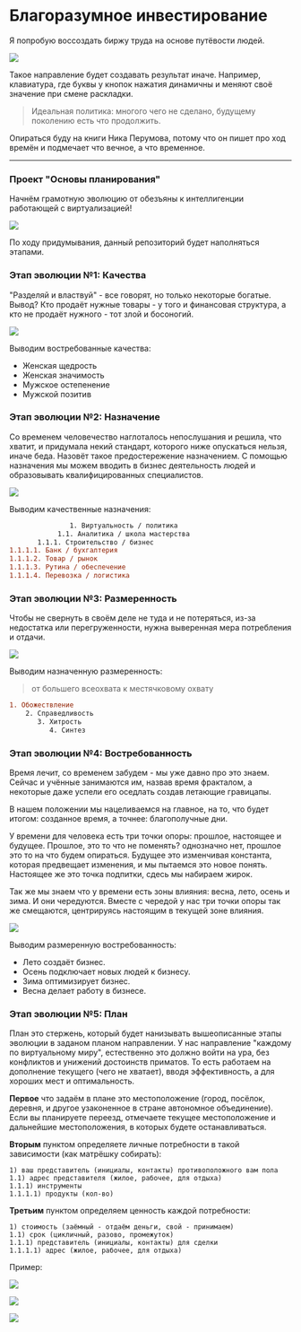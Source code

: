 # Благоразумное инвестирование

Я попробую воссоздать биржу труда на основе путёвости людей.

![](../../Картинки/back20.jpg)

Такое направление будет создавать результат иначе. Например, клавиатура, где буквы у кнопок нажатия динамичны и меняют своё значение при смене раскладки.

> Идеальная политика: многого чего не сделано, будущему поколению есть что продолжить.

Опираться буду на книги Ника Перумова, потому что он пишет про ход времён и подмечает что вечное, а что временное.

---------------------------------

### Проект "Основы планирования"

Начнём грамотную эволюцию от обезъяны к интеллигенции работающей с виртуализацией!

![](./Картинки/hvatit.jpg)

По ходу придумывания, данный репозиторий будет наполняться этапами.

### Этап эволюции №1: Качества

"Разделяй и властвуй" - все говорят, но только некоторые богатые. Вывод? Кто продаёт нужные товары - у того и финансовая структура, а кто не продаёт нужного - тот злой и босоногий.

![](./Картинки/tovar.jpg)

Выводим востребованные качества:
- Женская щедрость
- Женская значимость
- Мужское остепенение
- Мужской позитив

### Этап эволюции №2: Назначение

Со временем человечество наглоталось непослушания и решила, что хватит, и придумала некий стандарт, которого ниже опускаться нельзя, иначе беда. Назовёт такое предостережение назначением. С помощью назначения мы можем вводить в бизнес деятельность людей и образовывать квалифицированных специалистов.

![](./Картинки/tomorrowland-scaled.jpg)

Выводим качественные назначения:
```diff
               1. Виртуальность / политика
            1.1. Аналитика / школа мастерства
       1.1.1. Строительство / бизнес
1.1.1.1. Банк / бухгалтерия
1.1.1.2. Товар / рынок
1.1.1.3. Рутина / обеспечение
1.1.1.4. Перевозка / логистика
```

### Этап эволюции №3: Размеренность

Чтобы не свернуть в своём деле не туда и не потеряться, из-за недостатка или перегруженности, нужна выверенная мера потребления и отдачи.

![](./Картинки/steampunk.jpg)

Выводим назначенную размеренность:

> от большего всеохвата к местячковому охвату

```diff
1. Обожествление
    2. Справедливость
       3. Хитрость
          4. Синтез
```

### Этап эволюции №4: Востребованность

Время лечит, со временем забудем - мы уже давно про это знаем. Сейчас и учённые занимаются им, назвав время фракталом, а некоторые даже успели его оседлать создав летающие гравицапы. 

В нашем положении мы нацеливаемся на главное, на то, что будет итогом: созданное время, а точнее: благополучные дни. 

У времени для человека есть три точки опоры: прошлое, настоящее и будущее. Прошлое, это то что не поменять? однозначно нет, прошлое это то на что будем опираться. Будущее это изменчивая константа, которая предвещает изменения, и мы пытаемся это новое понять. Настоящее же это точка подпитки, сдесь мы набираем жирок.

Так же мы знаем что у времени есть зоны влияния: весна, лето, осень и зима. И они чередуются. Вместе с чередой у нас три точки опоры так же смещаются, центрируясь настоящим в текущей зоне влияния.

![](./Картинки/time.jpg)

Выводим размеренную востребованность:
- Лето создаёт бизнес.
- Осень подключает новых людей к бизнесу.
- Зима оптимизирует бизнес.
- Весна делает работу в бизнесе.

### Этап эволюции №5: План

План это стержень, который будет нанизывать вышеописанные этапы эволюции в заданом планом направлении. У нас направление "каждому по виртуальному миру", естественно это должно войти на ура, без конфликтов и унижений достоинств приматов. То есть работаем на дополнение текущего (чего не хватает), вводя эффективность, а для хороших мест и оптимальность.

<b>Первое</b> что задаём в плане это местоположение (город, посёлок, деревня, и другое узаконенное в стране автономное объединение). Если вы планируете переезд, отмечаете текущее местоположение и дальнейшие местоположения, в которых будете останавливаться.

<b>Вторым</b> пунктом определяете личные потребности в такой зависимости (как матрёшку собирать):
```
1) ваш представитель (инициалы, контакты) противоположного вам пола
1.1) адрес представителя (жилое, рабочее, для отдыха)
1.1.1) инструменты
1.1.1.1) продукты (кол-во)
```

<b>Третьим</b> пунктом определяем ценность каждой потребности:
```
1) стоимость (заёмный - отдаём деньги, свой - принимаем)
1.1) срок (цикличный, разово, промежуток)
1.1.1) представитель (инициалы, контакты) для сделки
1.1.1.1) адрес (жилое, рабочее, для отдыха)
```

Пример:

![](./Картинки/plan.png)

![](./Картинки/my_representatives.png)

![](./Картинки/representatives_for_cooperation.png)